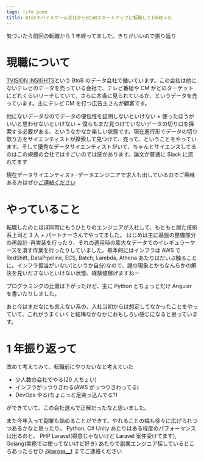 ```yaml
---
tags: life poem
title: BtoCモバイルゲーム会社からBtoBスタートアップに転職して1年経った
---
```


気づいたら前回の転職から 1 年経ってました。きりがいいので振り返り

# 現職について

[TVISION INSIGHTS](https://tvisioninsights.co.jp/)という BtoB のデータ会社で働いています。この会社は他にないテレビのデータを売っている会社で、テレビ番組や CM がどのターゲットにどれくらいリーチしていて、さらに本当に見られているか、というデータを売っています。主にテレビ CM を打つ広告主さんが顧客です。

他にないデータなのでデータの優位性を証明しないといけない + 使ったほうがいいと思わせないといけない + 僕らもまだ見つけていないデータの切り口を探索する必要がある、というなかなか楽しい状態です。現在進行形でデータの切り取り方をサイエンティストが探索して見つけて、売って、ということをやっています。そして優秀なデータサイエンティストがいて、ちゃんとサイエンスしてるのはこの規模の会社ではすごいのでは感があります。論文が普通に Slack に流れてます

現在データサイエンティスト･データエンジニアで求人も出しているのでご興味ある方はぜひ[ご連絡ください](https://en-gage.net/tvisioninsights_recruit/)

# やっていること

転職したのとほぼ同時にもうひとりのエンジニアが入社して、もともと居た技術系上司と 3 人 + パートナーさんでやってました。
はじめは主に基盤の整備部分の再設計･再実装を行ったり、それの適用時の膨大なデータでのイレギュラーケースを潰す作業を行ったりしていました。基本的にはインフラは AWS で RedShift, DataPipeline, ECS, Batch, Lambda, Athena あたりはだいぶ触ることに。インフラ担当がいない(というか自分)なので、謎の現象とかもなんらかの解決を見いださないといけない状態、経験値稼げますねー

プログラミングの比重は下がったけど、主に Python とちょっとだけ Angular を書いたりしました。

あと今はまだなにも言えない系の、入社当初からは想定してなかったことをやっていて、これがうまくいくと結構なかなかにおもしろい感じになると思っています。

# 1 年振り返って

改めて考えてみて、転職前にやりたいなと考えていた

- 少人数の会社でやる(20 人ちょい)
- インフラがっつりさわる(AWS がっつりさわってる)
- DevOps やる(ちょこっと足突っ込んでる?)

ができていて、この会社選んで正解だったなと思いました。

また今年入って副業も始めることができて、やれることの幅も徐々に広げられつつあるかなと思ったり。
Python, C# Unity あたりはある程度のパフォーマンスは出るのと、 PHP Laravel(得意じゃないけど Laravel 案件受けてます), Golang(実務では使ってないけど好き) あたりで副業エンジニア探しているところあったらぜひ [@taross\_\_f](https://twitter.com/taross__f) までご連絡ください
